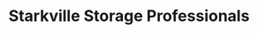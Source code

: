 ---
title: "Starkville Storage Professionals"
url: /starkville/starkville-storage-professionals/
shop: Mieten
---